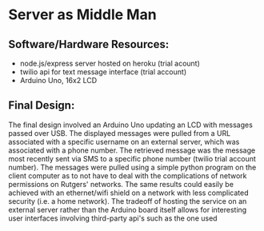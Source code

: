 Server as Middle Man
====================

Software/Hardware Resources: 
----------------------------
- node.js/express server hosted on heroku (trial acount)
- twilio api for text message interface (trial account)
- Arduino Uno, 16x2 LCD

Final Design: 
-------------
The final design involved an Arduino Uno updating an LCD with messages passed over USB. The displayed messages were pulled from a URL associated with a specific username on an external server, which was associated with a phone number. The retrieved message was the message most recently sent via SMS to a specific phone number (twilio trial account number). The messages were pulled using a simple python program on the client computer as to not have to deal with the complications of network permissions on Rutgers' networks. The same results could easily be achieved with an ethernet/wifi shield on a network with less complicated security (i.e. a home network). The tradeoff of hosting the service on an external server rather than the Arduino board itself allows for interesting user interfaces involving third-party api's such as the one used
